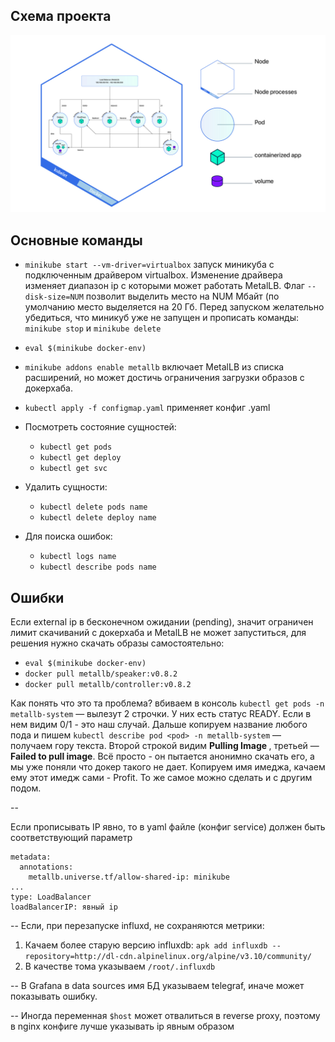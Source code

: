 ## Схема проекта
![alt text](https://raw.githubusercontent.com/levensta/minikube-services/master/cluster-schema.jpg)

## Основные команды
- `minikube start --vm-driver=virtualbox` запуск миникуба с подключенным драйвером virtualbox. Изменение драйвера изменяет диапазон ip с которыми может работать MetalLB. Флаг `--disk-size=NUM` позволит выделить место на NUM Мбайт (по умолчанию место выделяется на 20 Гб.
Перед запуском желательно убедиться, что миникуб уже не запущен и прописать команды: `minikube stop` и `minikube delete`

- `eval $(minikube docker-env)`

- `minikube addons enable metallb` включает MetalLB из списка расширений, но может достичь ограничения загрузки образов с докерхаба.

- `kubectl apply -f configmap.yaml` применяет конфиг .yaml

- Посмотреть состояние сущностей:
	* `kubectl get pods`
	* `kubectl get deploy`
	* `kubectl get svc`

- Удалить сущности:
	* `kubectl delete pods name`
	* `kubectl delete deploy name`

- Для поиска ошибок:
	* `kubectl logs name`
	* `kubectl describe pods name`

## Ошибки
Если external ip в бесконечном ожидании (pending), значит ограничен лимит скачиваний с докерхаба и MetalLB не может запуститься, для решения нужно скачать образы самостоятельно:

- `eval $(minikube docker-env)`
- `docker pull metallb/speaker:v0.8.2`
- `docker pull metallb/controller:v0.8.2`

Как понять что это та проблема?
вбиваем в консоль `kubectl get pods -n metallb-system`  — вылезут 2 строчки. У них есть статус READY. Если в нем видим 0/1 - это наш случай. 
Дальше копируем название любого пода и пишем `kubectl describe pod <pod> -n metallb-system`  — получаем гору текста. Второй строкой видим **Pulling Image <name>**, третьей — **Failed to pull image**. Всё просто - он пытается анонимно скачать его, а мы уже поняли что докер такого не дает. Копируем имя имеджа, качаем ему этот имедж сами - Profit. То же самое можно сделать и с другим подом.

--

Если прописывать IP явно, то в yaml файле (конфиг service) должен быть соответствующий параметр

```
metadata:
  annotations:
    metallb.universe.tf/allow-shared-ip: minikube
...
type: LoadBalancer
loadBalancerIP: явный ip
```
--
Если, при перезапуске influxd, не сохраняются метрики:

1. Качаем более старую версию influxdb: `apk add influxdb --repository=http://dl-cdn.alpinelinux.org/alpine/v3.10/community/`
2. В качестве тома указываем `/root/.influxdb`

--
В Grafana в data sources имя БД указываем telegraf, иначе может показывать ошибку.

--
Иногда переменная `$host` может отвалиться в reverse proxy, поэтому в nginx конфиге лучше указывать ip явным образом
